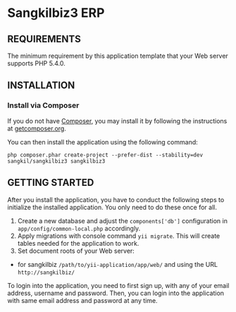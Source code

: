 Sangkilbiz3 ERP
===========

REQUIREMENTS
------------

The minimum requirement by this application template that your Web server supports PHP 5.4.0.


INSTALLATION
------------

### Install via Composer

If you do not have [Composer](http://getcomposer.org/), you may install it by following the instructions
at [getcomposer.org](http://getcomposer.org/doc/00-intro.md#installation-nix).

You can then install the application using the following command:

~~~
php composer.phar create-project --prefer-dist --stability=dev sangkil/sangkilbiz3 sangkilbiz3
~~~


GETTING STARTED
---------------

After you install the application, you have to conduct the following steps to initialize
the installed application. You only need to do these once for all.

1. Create a new database and adjust the `components['db']` configuration in `app/config/common-local.php` accordingly.
2. Apply migrations with console command `yii migrate`. This will create tables needed for the application to work.
3. Set document roots of your Web server:

- for sangkilbiz `/path/to/yii-application/app/web/` and using the URL `http://sangkilbiz/`

To login into the application, you need to first sign up, with any of your email address, username and password.
Then, you can login into the application with same email address and password at any time.
